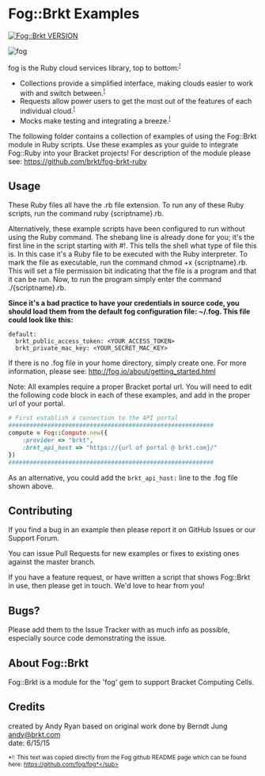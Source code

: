 # Fog::Brkt Examples

[![Fog::Brkt VERSION](https://img.shields.io/badge/Fog%3A%3ABrkt%20Version-alpha-green.svg)](https://github.com/brkt/fog-brkt-ruby)

![fog](http://geemus.s3.amazonaws.com/fog.png)

fog is the Ruby cloud services library, top to bottom:<sup>[!](#fogfootnote)</sup>

* Collections provide a simplified interface, making clouds easier to work with and switch between.<sup>[!](#fogfootnote)</sup>
* Requests allow power users to get the most out of the features of each individual cloud.<sup>[!](#fogfootnote)</sup>
* Mocks make testing and integrating a breeze.<sup>[!](#fogfootnote)</sup>

The following folder contains a collection of examples of using the Fog::Brkt module in Ruby scripts. Use these examples as your guide to integrate Fog::Ruby into your Bracket projects! For  description of the module please see: https://github.com/brkt/fog-brkt-ruby 

## Usage

These Ruby files all have the .rb file extension. To run any of these Ruby scripts, run the command ruby {scriptname}.rb. 

Alternatively, these example scripts have been configured to run without using the Ruby command. The shebang line is already done for you; it's the first line in the script starting with #!. This tells the shell what type of file this is. In this case it's a Ruby file to be executed with the Ruby interpreter. To mark the file as executable, run the command chmod +x {scriptname}.rb. This will set a file permission bit indicating that the file is a program and that it can be run. Now, to run the program simply enter the command ./{scriptname}.rb.

**Since it's a bad practice to have your credentials in source code, you should load them from the default fog configuration file: ~/.fog. This file could look like this:**

```
default:
  brkt_public_access_token: <YOUR_ACCESS_TOKEN>
  brkt_private_mac_key: <YOUR_SECRET_MAC_KEY>
```

If there is no .fog file in your home directory, simply create one. For more information, please see: http://fog.io/about/getting_started.html

Note: All examples require a proper Bracket portal url. You will need to edit the following code block in each of these examples, and add in the proper url of your portal.

```ruby
# First establish a connection to the API portal
##########################################################
compute = Fog::Compute.new({
    :provider => "brkt",
    :brkt_api_host => "https://{url of portal @ brkt.com}/"
})
##########################################################

```
As an alternative, you could add the `brkt_api_host:` line to the .fog file shown above.


## Contributing

If you find a bug in an example then please report it on GitHub Issues or our Support Forum.

You can issue Pull Requests for new examples or fixes to existing ones against the master branch.

If you have a feature request, or have written a script that shows Fog::Brkt in use, then please get in touch. We'd love to hear from you! 

## Bugs?

Please add them to the Issue Tracker with as much info as possible, especially source code demonstrating the issue.

## About Fog::Brkt

Fog::Brkt is a module for the 'fog' gem to support Bracket Computing Cells.

## Credits

created by Andy Ryan based on original work done by Berndt Jung<br>
andy@brkt.com<br>
date: 6/15/15

<sub><a name="fogfootnote">*!</a>: This text was copied directly from the Fog github README page which can be found here: https://github.com/fog/fog*</sub>